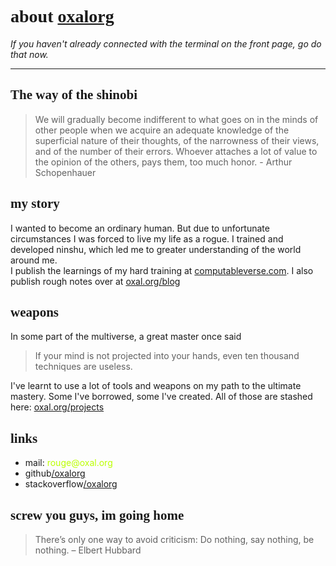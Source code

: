 <!DOCTYPE html>
<html lang="en">
<head>
<meta charset="UTF-8">
<meta name="viewport" content="width=device-width, initial-scale=1">
<title>about oxalorg</title>
<link rel="stylesheet" href="/static/css/normalize.css">
<link rel="stylesheet" href="/static/css/skeleton.css">
<link rel="stylesheet" href="/static/css/main.css">
<style>
h1, h2{
    font-family: 'NjNaruto';
}
</style>
</head>
<body>

<div class="container">

about [oxalorg](/)
==================

*If you haven't already connected with the terminal on the front page,
go do that now.*

------------------------------------------------------------------------

The way of the shinobi
----------------------

> We will gradually become indifferent to what goes on in the minds of
> other people when we acquire an adequate knowledge of the superficial
> nature of their thoughts, of the narrowness of their views, and of the
> number of their errors. Whoever attaches a lot of value to the opinion
> of the others, pays them, too much honor. - Arthur Schopenhauer

my story
--------

I wanted to become an ordinary human. But due to unfortunate
circumstances I was forced to live my life as a rogue. I trained and
developed ninshu, which led me to greater understanding of the world
around me.\
I publish the learnings of my hard training at
[computableverse.com](http://computableverse.com). I also publish rough
notes over at [oxal.org/blog](/blog)

weapons
-------

In some part of the multiverse, a great master once said

> If your mind is not projected into your hands, even ten thousand
> techniques are useless.

I've learnt to use a lot of tools and weapons on my path to the ultimate
mastery. Some I've borrowed, some I've created. All of those are stashed
here: [oxal.org/projects](/projects)

links
-----

-   mail: <span style="color:#bbff00">rouge<span
    style="display:none">You cheeky ninja</span>@<span
    style="display:none">ayy lmao</span>oxal.org</span>
-   github[/oxalorg](https://github.com/oxalorg)
-   stackoverflow[/oxalorg](https://stackoverflow.com/users/4395646/oxalorg)

screw you guys, im going home
-----------------------------

> There’s only one way to avoid criticism: Do nothing, say nothing, be
> nothing. – Elbert Hubbard

</div>
</body>
</html>
